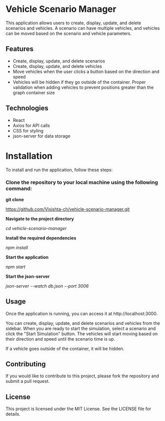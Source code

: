 
# Vehicle Scenario Manager

This application allows users to create, display, update, and delete scenarios and vehicles. A scenario can have multiple vehicles, and vehicles can be moved based on the scenario and vehicle parameters.

## Features
* Create, display, update, and delete scenarios
* Create, display, update, and delete vehicles
* Move vehicles when the user clicks a button based on the direction and speed 
* Vehicles will be hidden if they go outside of the container. Proper validation when adding vehicles to prevent positions greater than the graph container size

## Technologies
* React
* Axios for API calls
* CSS for styling
* json-server for data storage

# Installation
To install and run the application, follow these steps:

### Clone the repository to your local machine using the following command:

**git clone** 

https://github.com/Visishta-ch/vehicle-scenario-manager.git

**Navigate to the project directory**

*cd vehicle-scenario-manager*

**Install the required dependencies**

*npm install*

**Start the application**

*npm start*

**Start the json-server**

*json-server --watch db.json --port 3006*

## Usage

Once the application is running, you can access it at http://localhost:3000.

You can create, display, update, and delete scenarios and vehicles from the sidebar. When you are ready to start the simulation, select a scenario and click the "Start Simulation" button. The vehicles will start moving based on their direction and speed until the scenario time is up.

If a vehicle goes outside of the container, it will be hidden.

## Contributing
If you would like to contribute to this project, please fork the repository and submit a pull request.

## License
This project is licensed under the MIT License. See the LICENSE file for details.




